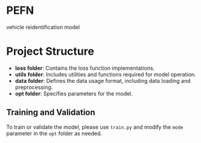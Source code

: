 # PEFN
vehicle reidentification model

# Project Structure

- **loss folder**: Contains the loss function implementations.
- **utils folder**: Includes utilities and functions required for model operation.
- **data folder**: Defines the data usage format, including data loading and preprocessing.
- **opt folder**: Specifies parameters for the model.

## Training and Validation

To train or validate the model, please use `train.py` and modify the `mode` parameter in the `opt` folder as needed.
